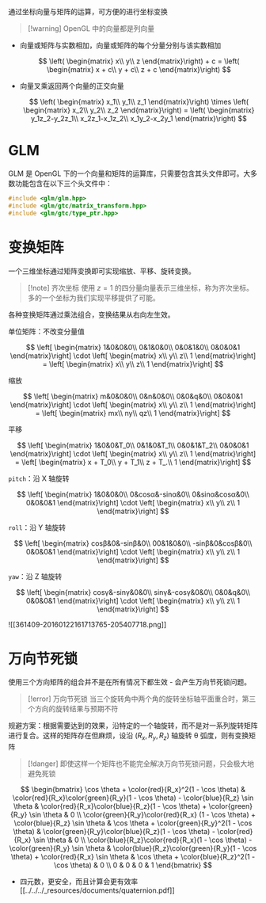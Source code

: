 通过坐标向量与矩阵的运算，可方便的进行坐标变换

> [!warning] OpenGL 中的向量都是列向量

* 向量或矩阵与实数相加，向量或矩阵的每个分量分别与该实数相加

  $$
  \left( \begin{matrix}
  x\\
  y\\
  z  \end{matrix}\right) + c = 
  \left( \begin{matrix}
  x + c\\
  y + c\\
  z + c  \end{matrix}\right)
  $$
* 向量叉乘返回两个向量的正交向量

  $$
  \left( \begin{matrix}
  x_1\\
  y_1\\
  z_1  \end{matrix}\right)
  \times
  \left( \begin{matrix}
  x_2\\
  y_2\\
  z_2  \end{matrix}\right) = 
  \left( \begin{matrix}
  y_1z_2-y_2z_1\\
  x_2z_1-x_1z_2\\
  x_1y_2-x_2y_1  \end{matrix}\right)
  $$

# GLM

GLM 是 OpenGL 下的一个向量和矩阵的运算库，只需要包含其头文件即可。大多数功能包含在以下三个头文件中：

```cpp
#include <glm/glm.hpp>
#include <glm/gtc/matrix_transform.hpp>
#include <glm/gtc/type_ptr.hpp>
```
# 变换矩阵

一个三维坐标通过矩阵变换即可实现缩放、平移、旋转变换。

> [!note] 齐次坐标
> 使用 $z=1$ 的四分量向量表示三维坐标，称为齐次坐标。多的一个坐标为我们实现平移提供了可能。

各种变换矩阵通过乘法组合，变换结果从右向左生效。

单位矩阵：不改变分量值

$$
\left[ \begin{matrix}
1&0&0&0\\
0&1&0&0\\
0&0&1&0\\
0&0&0&1 \end{matrix}\right] \cdot
\left[ \begin{matrix}
x\\
y\\
z\\
1 \end{matrix}\right] = 
\left[ \begin{matrix}
x\\
y\\
z\\
1 \end{matrix}\right]
$$

缩放

$$
\left[ \begin{matrix}
m&0&0&0\\
0&n&0&0\\
0&0&q&0\\
0&0&0&1 \end{matrix}\right] \cdot
\left[ \begin{matrix}
x\\
y\\
z\\
1 \end{matrix}\right] = 
\left[ \begin{matrix}
mx\\
ny\\
qz\\
1 \end{matrix}\right]
$$

平移

$$
\left[ \begin{matrix}
1&0&0&T_0\\
0&1&0&T_1\\
0&0&1&T_2\\
0&0&0&1 \end{matrix}\right] \cdot
\left[ \begin{matrix}
x\\
y\\
z\\
1 \end{matrix}\right] = 
\left[ \begin{matrix}
x + T_0\\
y + T_1\\
z + T_.\\
1 \end{matrix}\right]
$$

`pitch`：沿 X 轴旋转

$$
\left[ \begin{matrix}
1&0&0&0\\
0&cosα&-sinα&0\\
0&sinα&cosα&0\\
0&0&0&1 \end{matrix}\right] \cdot
\left[ \begin{matrix}
x\\
y\\
z\\
1 \end{matrix}\right]
$$

`roll`：沿 Y 轴旋转

$$
\left[ \begin{matrix}
cosβ&0&-sinβ&0\\
00&1&0&0\\
-sinβ&0&cosβ&0\\
0&0&0&1 \end{matrix}\right] \cdot
\left[ \begin{matrix}
x\\
y\\
z\\
1 \end{matrix}\right]
$$

`yaw`：沿 Z 轴旋转

$$
\left[ \begin{matrix}
cosγ&-sinγ&0&0\\
sinγ&-cosγ&0&0\\
0&0&q&0\\
0&0&0&1 \end{matrix}\right] \cdot
\left[ \begin{matrix}
x\\
y\\
z\\
1 \end{matrix}\right]
$$

![[361409-20160122161713765-205407718.png]] 
# 万向节死锁

使用三个方向矩阵的组合并不是在所有情况下都生效 - 会产生万向节死锁问题。

> [!error] 万向节死锁
> 当三个旋转角中两个角的旋转坐标轴平面重合时，第三个方向的旋转结果与预期不符

规避方案：根据需要达到的效果，沿特定的一个轴旋转，而不是对一系列旋转矩阵进行复合。这样的矩阵存在但麻烦，设沿 $(R_x, R_y, R_z)$ 轴旋转 θ 弧度，则有变换矩阵

> [!danger] 即使这样一个矩阵也不能完全解决万向节死锁问题，只会极大地避免死锁

$$
\begin{bmatrix} \cos \theta + \color{red}{R_x}^2(1 - \cos \theta) & \color{red}{R_x}\color{green}{R_y}(1 - \cos \theta) - \color{blue}{R_z} \sin \theta & \color{red}{R_x}\color{blue}{R_z}(1 - \cos \theta) + \color{green}{R_y} \sin \theta & 0 \\ \color{green}{R_y}\color{red}{R_x} (1 - \cos \theta) + \color{blue}{R_z} \sin \theta & \cos \theta + \color{green}{R_y}^2(1 - \cos \theta) & \color{green}{R_y}\color{blue}{R_z}(1 - \cos \theta) - \color{red}{R_x} \sin \theta & 0 \\ \color{blue}{R_z}\color{red}{R_x}(1 - \cos \theta) - \color{green}{R_y} \sin \theta & \color{blue}{R_z}\color{green}{R_y}(1 - \cos \theta) + \color{red}{R_x} \sin \theta & \cos \theta + \color{blue}{R_z}^2(1 - \cos \theta) & 0 \\ 0 & 0 & 0 & 1 \end{bmatrix}
$$

* 四元数，更安全，而且计算会更有效率 [[../../../_resources/documents/quaternion.pdf]]